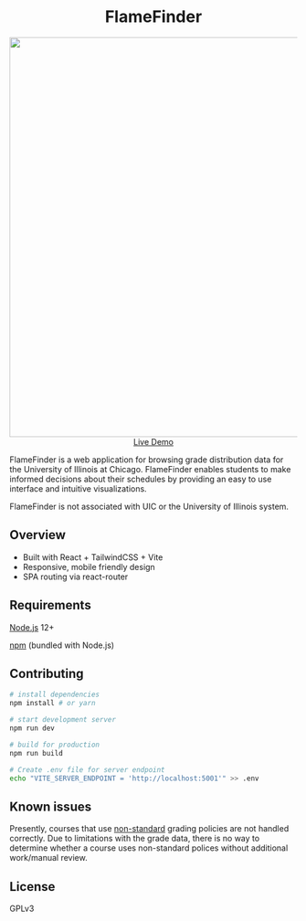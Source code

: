 <h1 align="center">FlameFinder</h1>
<p align="center">
  <a href="https://flamefinder.xyz" target="_blank">
    <img src="https://i.imgur.com/7QvYWYr.png" width="700px">
    <br>
    Live Demo
  </a>
</p>

FlameFinder is a web application for browsing grade distribution data for the University of Illinois at Chicago. FlameFinder enables students to make informed decisions about their schedules by providing an easy to use interface and intuitive visualizations.

FlameFinder is not associated with UIC or the University of Illinois system.

## Overview

- Built with React + TailwindCSS + Vite
- Responsive, mobile friendly design
- SPA routing via react-router

## Requirements

[Node.js](https://nodejs.org/en/ "Node.js") 12+

[npm](https://nodejs.org/en/ "npm") (bundled with Node.js)

## Contributing

``` bash
# install dependencies
npm install # or yarn

# start development server
npm run dev

# build for production
npm run build

# Create .env file for server endpoint
echo "VITE_SERVER_ENDPOINT = 'http://localhost:5001'" >> .env
```

Known issues
-------------

Presently, courses that use [non-standard](https://registrar.uic.edu/student-records/grading-system/ "non-standard") grading policies are not handled correctly. Due to limitations with the grade data, there is no way to determine whether a course uses non-standard polices without additional work/manual review.


## License

GPLv3
